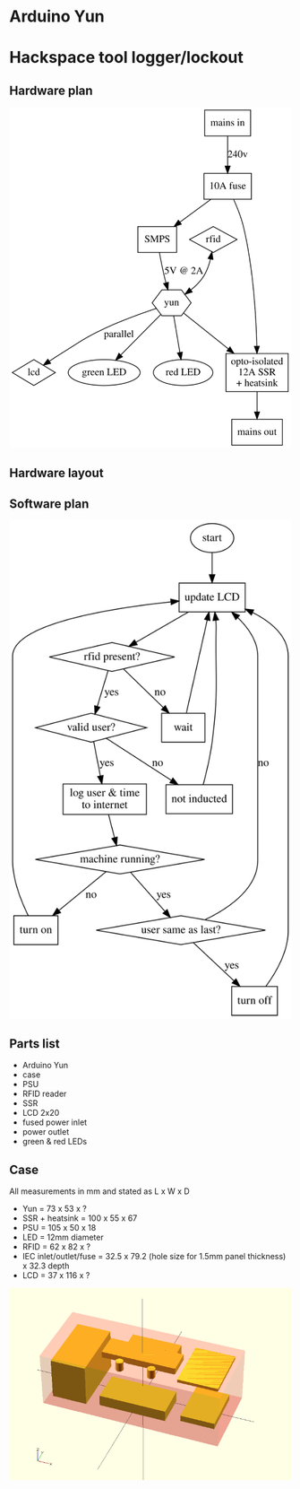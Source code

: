 # Arduino Yun


# Hackspace tool logger/lockout


## Hardware plan

![hardware](hardware.svg)

## Hardware layout


## Software plan

![software](software.svg)

## Parts list

* Arduino Yun
* case
* PSU
* RFID reader
* SSR
* LCD 2x20
* fused power inlet
* power outlet
* green & red LEDs

## Case

All measurements in mm and stated as L x W x D

* Yun = 73 x 53 x ?
* SSR + heatsink = 100 x 55 x 67
* PSU = 105 x 50 x 18
* LED = 12mm diameter
* RFID = 62 x 82 x ?
* IEC inlet/outlet/fuse = 32.5 x 79.2 (hole size for 1.5mm panel thickness) x 32.3 depth
* LCD = 37 x 116 x ?

![case](case.png)

